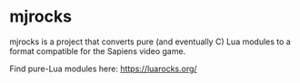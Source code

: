 # mjrocks

mjrocks is a project that converts pure (and eventually C) Lua modules to a format compatible for the Sapiens video game.

Find pure-Lua modules here: https://luarocks.org/

